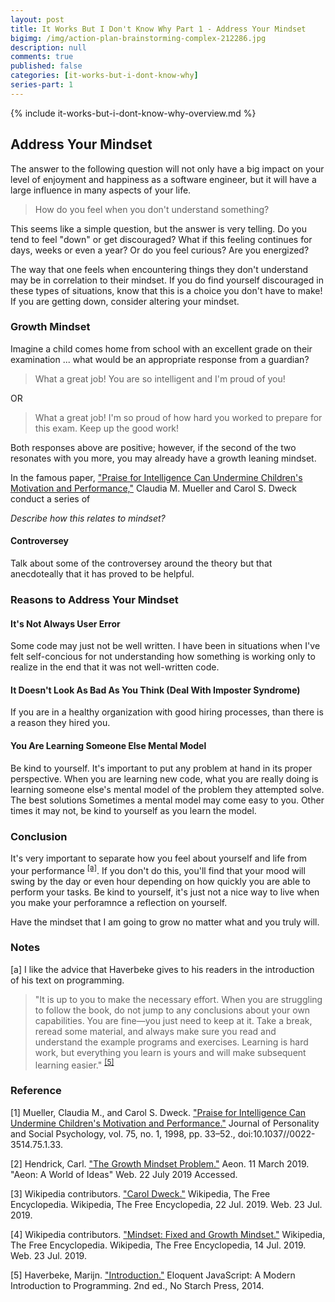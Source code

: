 ```yaml
---
layout: post
title: It Works But I Don't Know Why Part 1 - Address Your Mindset
bigimg: /img/action-plan-brainstorming-complex-212286.jpg
description: null
comments: true
published: false
categories: [it-works-but-i-dont-know-why]
series-part: 1
---
```


{% include it-works-but-i-dont-know-why-overview.md %}

## Address Your Mindset

The answer to the following question will not only have a big impact on your level of enjoyment and happiness as a software engineer, but it will have a large influence in many aspects of your life.

> How do you feel when you don't understand something?

This seems like a simple question, but the answer is very telling.  Do you tend to feel "down" or get discouraged?  What if this feeling continues for days, weeks or even a year?  Or do you feel curious?  Are you energized?

The way that one feels when encountering things they don't understand may be in correlation to their mindset.  If you do find yourself discouraged in these types of situations, know that this is a choice you don't have to make!  If you are getting down, consider altering your mindset.

### Growth Mindset
Imagine a child comes home from school with an excellent grade on their examination ... what would be an appropriate response from a guardian?

> What a great job!  You are so intelligent and I'm proud of you!

OR

> What a great job!  I'm so proud of how hard you worked to prepare for this exam.  Keep up the good work!

Both responses above are positive; however, if the second of the two resonates with you more, you may already have a growth leaning mindset.

In the famous paper, ["Praise for Intelligence Can Undermine Children's Motivation and Performance,"][growth-mindset-paper] Claudia M. Mueller and Carol S. Dweck conduct a series of 

_Describe how this relates to mindset?_


#### Controversey
Talk about some of the controversey around the theory but that anecdoteally that it has proved to be helpful.

### Reasons to Address Your Mindset

#### It's Not Always User Error
Some code may just not be well written.  I have been in situations when I've felt self-concious for not understanding how something is working only to realize in the end that it was not well-written code.

#### It Doesn't Look As Bad As You Think (Deal With Imposter Syndrome)
If you are in a healthy organization with good hiring processes, than there is a reason they hired you.

#### You Are Learning Someone Else Mental Model
Be kind to yourself.  It's important to put any problem at hand in its proper perspective.  When you are learning new code, what you are really doing is learning someone else's mental model of the problem they attempted solve.  The best solutions  Sometimes a mental model may come easy to you.  Other times it may not, be kind to yourself as you learn the model.

### Conclusion
It's very important to separate how you feel about yourself and life from your performance <sup>[[a]](#eloquent-javascript-note)</sup>.  If you don't do this, you'll find that your mood will swing by the day or even hour depending on how quickly you are able to perform your tasks.  Be kind to yourself, it's just not a nice way to live when you make your perforamnce a reflection on yourself.

Have the mindset that I am going to grow no matter what and you truly will.

### Notes
[<a name="eloquent-javascript-note">a</a>] I like the advice that Haverbeke gives to his readers in the introduction of his text on programming.
> "It is up to you to make the necessary effort. When you are struggling to follow the book, do not jump to any conclusions about your own capabilities. You are fine—you just need to keep at it. Take a break, reread some material, and always make sure you read and understand the example programs and exercises. Learning is hard work, but everything you learn is yours and will make subsequent learning easier." <sup>[[5]](#eloquent-javascript-quote)</sup>

### Reference
[<a name="growth-mindset-paper">1</a>] Mueller, Claudia M., and Carol S. Dweck. ["Praise for Intelligence Can Undermine Children's Motivation and Performance."][growth-mindset-paper] Journal of Personality and Social Psychology, vol. 75, no. 1, 1998, pp. 33–52., doi:10.1037//0022-3514.75.1.33.

[<a name="growth-mindset-problem">2</a>] Hendrick, Carl. ["The Growth Mindset Problem."][growth-mindset-problem] Aeon. 11 March 2019. "Aeon: A World of Ideas" Web. 22 July 2019 Accessed.

[<a name="growth-mindset-problem">3</a>] Wikipedia contributors. ["Carol Dweck."][carol-dweck-wikipedia] Wikipedia, The Free Encyclopedia. Wikipedia, The Free Encyclopedia, 22 Jul. 2019. Web. 23 Jul. 2019.

[<a name="fixed-and-growth-mindset-wikipedia">4</a>] Wikipedia contributors. ["Mindset: Fixed and Growth Mindset."][fixed-and-growth-mindset-wikipedia] Wikipedia, The Free Encyclopedia. Wikipedia, The Free Encyclopedia, 14 Jul. 2019. Web. 23 Jul. 2019.

[<a name="eloquent-javascript-quote">5</a>] Haverbeke, Marijn. ["Introduction."][eloquent-javascript-quote] Eloquent JavaScript: A Modern Introduction to Programming. 2nd ed., No Starch Press, 2014.

[growth-mindset-paper]: http://citeseerx.ist.psu.edu/viewdoc/download;jsessionid=A31638AF1453BD81DFF19E08321F396D?doi=10.1.1.477.4297&rep=rep1&type=pdf
[growth-mindset-problem]: https://aeon.co/essays/schools-love-the-idea-of-a-growth-mindset-but-does-it-work
[carol-dweck-wikipedia]:https://en.wikipedia.org/wiki/Carol_Dweck
[fixed-and-growth-mindset-wikipedia]: https://en.wikipedia.org/wiki/Mindset#Fixed_and_growth
[eloquent-javascript-quote]: https://eloquentjavascript.net/2nd_edition/00_intro.html#p_zXHEILSN8i
